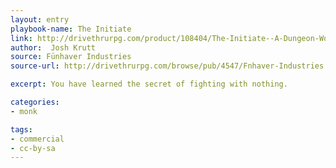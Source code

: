```yaml
---
layout: entry
playbook-name: The Initiate
link: http://drivethrurpg.com/product/108404/The-Initiate--A-Dungeon-World-compatible-class
author:  Josh Krutt
source: Fünhaver Industries
source-url: http://drivethrurpg.com/browse/pub/4547/Fnhaver-Industries

excerpt: You have learned the secret of fighting with nothing.

categories:
- monk

tags:
- commercial
- cc-by-sa
---
```

